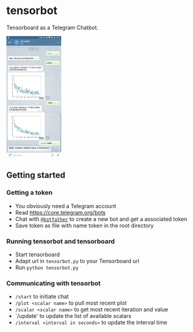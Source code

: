 # tensorbot
Tensorboard as a Telegram Chatbot.

![Demo Image](demo.jpeg)


## Getting started

### Getting a token
- You obviously need a Telegram account
- Read https://core.telegram.org/bots
- Chat with [`@botfather`](https://telegram.me/botfather) to create a new bot and get a associated token
- Save token as file with name token in the root directory

### Running tensorbot and tensorboard
- Start tensorboard
- Adapt url in `tensorbot.py` to your Tensorboard url
- Run `python tensorbot.py`

### Communicating with tensorbot
- `/start` to initiate chat
- `/plot <scalar name>` to pull most recent plot
- `/scalar <scalar name>` to get most recent iteration and value
- `/update' to update the list of available scalars
- `/interval <interval in seconds>` to update the interval time

